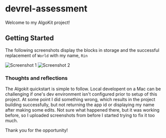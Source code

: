 # devrel-assessment

Welcome to my AlgoKit project!

## Getting Started

The following screenshots display the blocks in storage and the successful replacement of ```World``` with my name, ```Rin```

![Screenshot 1](assets/algokit_assessment.png)
![Screenshot 2](assets/hello_rin.png)

### Thoughts and reflections

The Algokit quickstart is simple to follow. Local developent on a Mac can be challenging if one's dev environment isn't configured prior to setup of this project. At some point I did something wrong, which results in the project building successfully, but not returning the app id or displaying my name after making some edits. Not sure what happened there, but it was working before, so I uploaded screenshots from before I started trying to fix it too much. 

Thank you for the opportunity!
